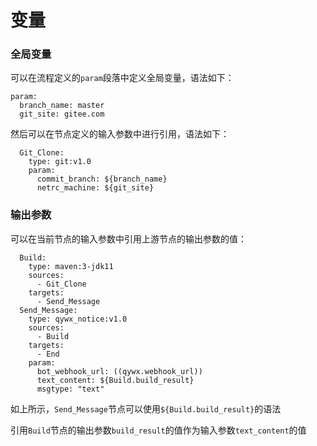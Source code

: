 # 变量

### 全局变量

可以在流程定义的`param`段落中定义全局变量，语法如下：
```
param:
  branch_name: master
  git_site: gitee.com
```
然后可以在节点定义的输入参数中进行引用，语法如下：
```
  Git_Clone:
    type: git:v1.0
    param:
      commit_branch: ${branch_name}
      netrc_machine: ${git_site}
```

### 输出参数

可以在当前节点的输入参数中引用上游节点的输出参数的值：
```
  Build:
    type: maven:3-jdk11
    sources:
      - Git_Clone
    targets:
      - Send_Message
  Send_Message:
    type: qywx_notice:v1.0
    sources:
      - Build
    targets:
      - End
    param:
      bot_webhook_url: ((qywx.webhook_url))
      text_content: ${Build.build_result}
      msgtype: "text"
```
如上所示，`Send_Message`节点可以使用`${Build.build_result}`的语法

引用`Build`节点的输出参数`build_result`的值作为输入参数`text_content`的值